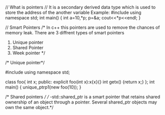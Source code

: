 // What is pointers
// It is a secondary derived data type which is used to store the address of the another variable 
Example:
#include<iostream>
using namespace std;
int main()
{
  int a=10,*p;
  p=&a;
  cout<<*p<<endl;
}

// Smart Pointers
/* In c++ this pointers are used to remove the chances of memory leak. There are 3 diffrent types of smart pointers
1. Unique pointer 
2. Shared Pointer
3. Week pointer */


/* Unique pointer*/

#include<iostream>
using namespace std;

class foo{
  int x;
public:
  explicit foo(int x):x{x}{}
  int getx() {return x;}
};
int main()
{
  unique_ptr<foo>p1(new foo(10));
}


/* Shared pointers */
/* -std::shared_ptr is a smart pointer that retains shared ownership of an object through a pointer. Several shared_ptr objects may own the same object.*/




